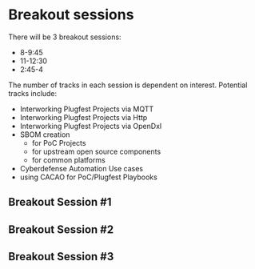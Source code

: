 # Breakout sessions
There will be 3 breakout sessions:
- 8-9:45
- 11-12:30
- 2:45-4

The number of tracks in each session
is dependent on interest.
Potential tracks include:
- Interworking Plugfest Projects via MQTT
- Interworking Plugfest Projects via Http
- Interworking Plugfest Projects via OpenDxl
- SBOM creation
   * for PoC Projects
   * for upstream open source components
   * for common platforms
 - Cyberdefense Automation Use cases
 - using CACAO for PoC/Plugfest Playbooks

## Breakout Session #1

## Breakout Session #2

## Breakout Session #3
